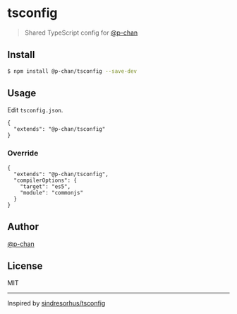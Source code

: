 # tsconfig

> Shared TypeScript config for [@p-chan](https://github.com/p-chan)

## Install

```bash
$ npm install @p-chan/tsconfig --save-dev
```

## Usage

Edit `tsconfig.json`.

```jsonc
{
  "extends": "@p-chan/tsconfig"
}
```

### Override

```jsonc
{
  "extends": "@p-chan/tsconfig",
  "compilerOptions": {
    "target": "es5",
    "module": "commonjs"
  }
}
```

## Author

[@p-chan](https://github.com/p-chan)

## License

MIT

---

Inspired by [sindresorhus/tsconfig](https://github.com/sindresorhus/tsconfig)

